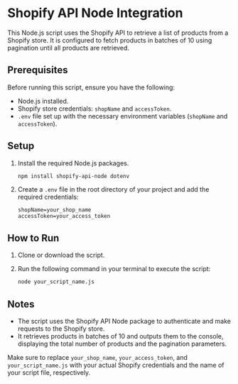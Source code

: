 
# Shopify API Node Integration

This Node.js script uses the Shopify API to retrieve a list of products from a Shopify store. It is configured to fetch products in batches of 10 using pagination until all products are retrieved. 

## Prerequisites

Before running this script, ensure you have the following:

- Node.js installed.
- Shopify store credentials: `shopName` and `accessToken`.
- `.env` file set up with the necessary environment variables (`shopName` and `accessToken`).

## Setup

1. Install the required Node.js packages.

    ```bash
    npm install shopify-api-node dotenv
    ```

2. Create a `.env` file in the root directory of your project and add the required credentials:

    ```plaintext
    shopName=your_shop_name
    accessToken=your_access_token
    ```

## How to Run

1. Clone or download the script.

2. Run the following command in your terminal to execute the script:

    ```bash
    node your_script_name.js
    ```

## Notes

- The script uses the Shopify API Node package to authenticate and make requests to the Shopify store.
- It retrieves products in batches of 10 and outputs them to the console, displaying the total number of products and the pagination parameters.


Make sure to replace `your_shop_name`, `your_access_token`, and `your_script_name.js` with your actual Shopify credentials and the name of your script file, respectively.

